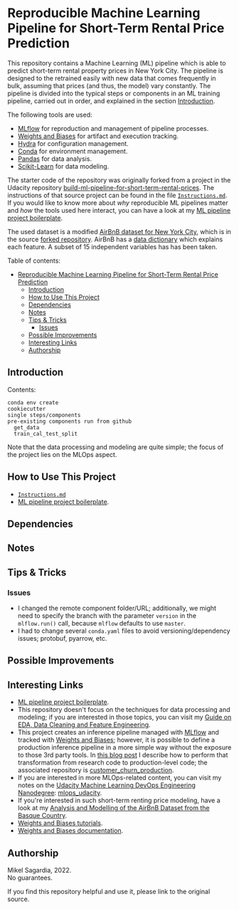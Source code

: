 # Reproducible Machine Learning Pipeline for Short-Term Rental Price Prediction

This repository contains a Machine Learning (ML) pipeline which is able to predict short-term rental property prices in New York City. The pipeline is designed to the retrained easily with new data that comes frequently in bulk, assuming that prices (and thus, the model) vary constantly. The pipeline is divided into the typical steps or components in an ML training pipeline, carried out in order, and explained in the section [Introduction](#introduction).

The following tools are used:

- [MLflow](https://www.mlflow.org) for reproduction and management of pipeline processes.
- [Weights and Biases](https://wandb.ai/site) for artifact and execution tracking.
- [Hydra](https://hydra.cc) for configuration management.
- [Conda](https://docs.conda.io/en/latest/) for environment management.
- [Pandas](https://pandas.pydata.org) for data analysis.
- [Scikit-Learn](https://scikit-learn.org/stable/) for data modeling.

The starter code of the repository was originally forked from a project in the Udacity repository [build-ml-pipeline-for-short-term-rental-prices](https://github.com/udacity/build-ml-pipeline-for-short-term-rental-prices). The instructions of that source project can be found in the file [`Instructions.md`](Instructions.md). If you would like to know more about *why* reproducible ML pipelines matter and *how* the tools used here interact, you can have a look at my [ML pipeline project boilerplate](https://github.com/mxagar/music_genre_classification).

The used dataset is a modified [AirBnB dataset for New York City](http://insideairbnb.com/get-the-data/), which is in the source [forked repository](https://github.com/udacity/build-ml-pipeline-for-short-term-rental-prices/tree/main/components/get_data/data). AirBnB has a [data dictionary](https://docs.google.com/spreadsheets/d/1iWCNJcSutYqpULSQHlNyGInUvHg2BoUGoNRIGa6Szc4/edit#gid=1322284596) which explains each feature. A subset of 15 independent variables has has been taken.

Table of contents:

- [Reproducible Machine Learning Pipeline for Short-Term Rental Price Prediction](#reproducible-machine-learning-pipeline-for-short-term-rental-price-prediction)
  - [Introduction](#introduction)
  - [How to Use This Project](#how-to-use-this-project)
  - [Dependencies](#dependencies)
  - [Notes](#notes)
  - [Tips & Tricks](#tips--tricks)
    - [Issues](#issues)
  - [Possible Improvements](#possible-improvements)
  - [Interesting Links](#interesting-links)
  - [Authorship](#authorship)

## Introduction

Contents:

    conda env create
    cookiecutter
    single steps/components
    pre-existing components run from github
      get_data
      train_cal_test_split

Note that the data processing and modeling are quite simple; the focus of the project lies on the MLOps aspect.

## How to Use This Project

- [`Instructions.md`](Instructions.md)
- [ML pipeline project boilerplate](https://github.com/mxagar/music_genre_classification).

## Dependencies

## Notes

## Tips & Tricks

### Issues

- I changed the remote component folder/URL; additionally, we might need to specify the branch with the parameter `version` in the `mlflow.run()` call, because `mlflow` defaults to use `master`.
- I had to change several `conda.yaml` files to avoid versioning/dependency issues; protobuf, pyarrow, etc.

## Possible Improvements

## Interesting Links

- [ML pipeline project boilerplate](https://github.com/mxagar/music_genre_classification).
- This repository doesn't focus on the techniques for data processing and modeling; if you are interested in those topics, you can visit my  [Guide on EDA, Data Cleaning and Feature Engineering](https://github.com/mxagar/eda_fe_summary).
- This project creates an inference pipeline managed with [MLflow](https://www.mlflow.org) and tracked with [Weights and Biases](https://wandb.ai/site); however, it is possible to define a production inference pipeline in a more simple way without the exposure to those 3rd party tools. In [this blog post](https://mikelsagardia.io/blog/machine-learning-production-level.html) I describe how to perform that transformation from research code to production-level code; the associated repository is [customer_churn_production](https://github.com/mxagar/customer_churn_production).
- If you are interested in more MLOps-related content, you can visit my notes on the [Udacity Machine Learning DevOps Engineering Nanodegree](https://www.udacity.com/course/machine-learning-dev-ops-engineer-nanodegree--nd0821): [mlops_udacity](https://github.com/mxagar/mlops_udacity).
- If you're interested in such short-term renting price modeling, have a look at my [Analysis and Modelling of the AirBnB Dataset from the Basque Country](https://mikelsagardia.io/blog/airbnb-spain-basque-data-analysis.html).
- [Weights and Biases tutorials](https://wandb.ai/site/tutorials).
- [Weights and Biases documentation](https://docs.wandb.ai/).

## Authorship

Mikel Sagardia, 2022.  
No guarantees.

If you find this repository helpful and use it, please link to the original source.
